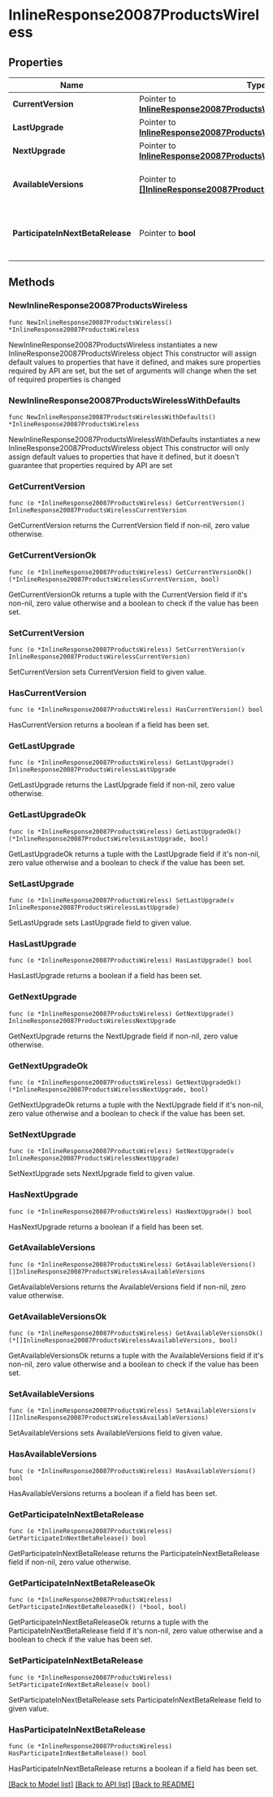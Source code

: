 # InlineResponse20087ProductsWireless

## Properties

Name | Type | Description | Notes
------------ | ------------- | ------------- | -------------
**CurrentVersion** | Pointer to [**InlineResponse20087ProductsWirelessCurrentVersion**](InlineResponse20087ProductsWirelessCurrentVersion.md) |  | [optional] 
**LastUpgrade** | Pointer to [**InlineResponse20087ProductsWirelessLastUpgrade**](InlineResponse20087ProductsWirelessLastUpgrade.md) |  | [optional] 
**NextUpgrade** | Pointer to [**InlineResponse20087ProductsWirelessNextUpgrade**](InlineResponse20087ProductsWirelessNextUpgrade.md) |  | [optional] 
**AvailableVersions** | Pointer to [**[]InlineResponse20087ProductsWirelessAvailableVersions**](InlineResponse20087ProductsWirelessAvailableVersions.md) | Firmware versions available for upgrade | [optional] 
**ParticipateInNextBetaRelease** | Pointer to **bool** | Whether or not the network wants beta firmware | [optional] 

## Methods

### NewInlineResponse20087ProductsWireless

`func NewInlineResponse20087ProductsWireless() *InlineResponse20087ProductsWireless`

NewInlineResponse20087ProductsWireless instantiates a new InlineResponse20087ProductsWireless object
This constructor will assign default values to properties that have it defined,
and makes sure properties required by API are set, but the set of arguments
will change when the set of required properties is changed

### NewInlineResponse20087ProductsWirelessWithDefaults

`func NewInlineResponse20087ProductsWirelessWithDefaults() *InlineResponse20087ProductsWireless`

NewInlineResponse20087ProductsWirelessWithDefaults instantiates a new InlineResponse20087ProductsWireless object
This constructor will only assign default values to properties that have it defined,
but it doesn't guarantee that properties required by API are set

### GetCurrentVersion

`func (o *InlineResponse20087ProductsWireless) GetCurrentVersion() InlineResponse20087ProductsWirelessCurrentVersion`

GetCurrentVersion returns the CurrentVersion field if non-nil, zero value otherwise.

### GetCurrentVersionOk

`func (o *InlineResponse20087ProductsWireless) GetCurrentVersionOk() (*InlineResponse20087ProductsWirelessCurrentVersion, bool)`

GetCurrentVersionOk returns a tuple with the CurrentVersion field if it's non-nil, zero value otherwise
and a boolean to check if the value has been set.

### SetCurrentVersion

`func (o *InlineResponse20087ProductsWireless) SetCurrentVersion(v InlineResponse20087ProductsWirelessCurrentVersion)`

SetCurrentVersion sets CurrentVersion field to given value.

### HasCurrentVersion

`func (o *InlineResponse20087ProductsWireless) HasCurrentVersion() bool`

HasCurrentVersion returns a boolean if a field has been set.

### GetLastUpgrade

`func (o *InlineResponse20087ProductsWireless) GetLastUpgrade() InlineResponse20087ProductsWirelessLastUpgrade`

GetLastUpgrade returns the LastUpgrade field if non-nil, zero value otherwise.

### GetLastUpgradeOk

`func (o *InlineResponse20087ProductsWireless) GetLastUpgradeOk() (*InlineResponse20087ProductsWirelessLastUpgrade, bool)`

GetLastUpgradeOk returns a tuple with the LastUpgrade field if it's non-nil, zero value otherwise
and a boolean to check if the value has been set.

### SetLastUpgrade

`func (o *InlineResponse20087ProductsWireless) SetLastUpgrade(v InlineResponse20087ProductsWirelessLastUpgrade)`

SetLastUpgrade sets LastUpgrade field to given value.

### HasLastUpgrade

`func (o *InlineResponse20087ProductsWireless) HasLastUpgrade() bool`

HasLastUpgrade returns a boolean if a field has been set.

### GetNextUpgrade

`func (o *InlineResponse20087ProductsWireless) GetNextUpgrade() InlineResponse20087ProductsWirelessNextUpgrade`

GetNextUpgrade returns the NextUpgrade field if non-nil, zero value otherwise.

### GetNextUpgradeOk

`func (o *InlineResponse20087ProductsWireless) GetNextUpgradeOk() (*InlineResponse20087ProductsWirelessNextUpgrade, bool)`

GetNextUpgradeOk returns a tuple with the NextUpgrade field if it's non-nil, zero value otherwise
and a boolean to check if the value has been set.

### SetNextUpgrade

`func (o *InlineResponse20087ProductsWireless) SetNextUpgrade(v InlineResponse20087ProductsWirelessNextUpgrade)`

SetNextUpgrade sets NextUpgrade field to given value.

### HasNextUpgrade

`func (o *InlineResponse20087ProductsWireless) HasNextUpgrade() bool`

HasNextUpgrade returns a boolean if a field has been set.

### GetAvailableVersions

`func (o *InlineResponse20087ProductsWireless) GetAvailableVersions() []InlineResponse20087ProductsWirelessAvailableVersions`

GetAvailableVersions returns the AvailableVersions field if non-nil, zero value otherwise.

### GetAvailableVersionsOk

`func (o *InlineResponse20087ProductsWireless) GetAvailableVersionsOk() (*[]InlineResponse20087ProductsWirelessAvailableVersions, bool)`

GetAvailableVersionsOk returns a tuple with the AvailableVersions field if it's non-nil, zero value otherwise
and a boolean to check if the value has been set.

### SetAvailableVersions

`func (o *InlineResponse20087ProductsWireless) SetAvailableVersions(v []InlineResponse20087ProductsWirelessAvailableVersions)`

SetAvailableVersions sets AvailableVersions field to given value.

### HasAvailableVersions

`func (o *InlineResponse20087ProductsWireless) HasAvailableVersions() bool`

HasAvailableVersions returns a boolean if a field has been set.

### GetParticipateInNextBetaRelease

`func (o *InlineResponse20087ProductsWireless) GetParticipateInNextBetaRelease() bool`

GetParticipateInNextBetaRelease returns the ParticipateInNextBetaRelease field if non-nil, zero value otherwise.

### GetParticipateInNextBetaReleaseOk

`func (o *InlineResponse20087ProductsWireless) GetParticipateInNextBetaReleaseOk() (*bool, bool)`

GetParticipateInNextBetaReleaseOk returns a tuple with the ParticipateInNextBetaRelease field if it's non-nil, zero value otherwise
and a boolean to check if the value has been set.

### SetParticipateInNextBetaRelease

`func (o *InlineResponse20087ProductsWireless) SetParticipateInNextBetaRelease(v bool)`

SetParticipateInNextBetaRelease sets ParticipateInNextBetaRelease field to given value.

### HasParticipateInNextBetaRelease

`func (o *InlineResponse20087ProductsWireless) HasParticipateInNextBetaRelease() bool`

HasParticipateInNextBetaRelease returns a boolean if a field has been set.


[[Back to Model list]](../README.md#documentation-for-models) [[Back to API list]](../README.md#documentation-for-api-endpoints) [[Back to README]](../README.md)


